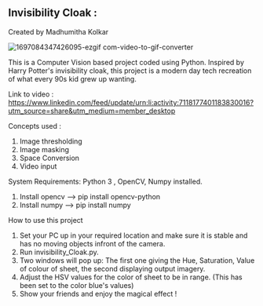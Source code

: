 ## Invisibility Cloak :

Created by Madhumitha Kolkar

![1697084347426095-ezgif com-video-to-gif-converter](https://github.com/MadhumithaKolkar/ML-invisibility_Cloak/assets/54811937/e4cda348-25f4-4fbf-9c9b-3d0d9b4096de)

This is a Computer Vision based project coded using Python.
Inspired by Harry Potter's invisibility cloak, this project is a modern day tech recreation of what every 90s kid grew up wanting.

Link to video : https://www.linkedin.com/feed/update/urn:li:activity:7118177401183830016?utm_source=share&utm_medium=member_desktop

Concepts used :

1. Image thresholding
2. Image masking
3. Space Conversion
4. Video input

System Requirements: Python 3 , OpenCV, Numpy installed.
1. Install opencv --> pip install opencv-python
2. Install numpy --> pip install numpy
 
How to use this project
1. Set your PC up in your required location and make sure it is stable and has no moving objects infront of the camera.
2. Run invisibility_Cloak.py.
3. Two windows will pop up: The first one giving the Hue, Saturation, Value of colour of sheet, the second displaying output imagery.
4. Adjust the HSV values for the color of sheet to be in range. (This has been set to the color blue's values)
5. Show your friends and enjoy the magical effect !

